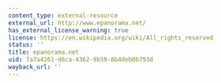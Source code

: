 ```yaml
---
content_type: external-resource
external_url: http://www.epanorama.net/
has_external_license_warning: true
license: https://en.wikipedia.org/wiki/All_rights_reserved
status: ''
title: epanorama.net
uid: 7a7a4261-d6ca-4362-9b59-8b4deb0b793d
wayback_url: ''
---
```

